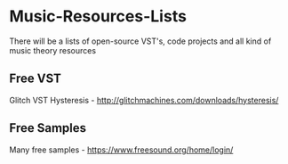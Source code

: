 # Music-Resources-Lists
There will be a lists of open-source VST's, code projects and all kind of music theory resources

## Free VST
Glitch VST Hysteresis - http://glitchmachines.com/downloads/hysteresis/

## Free Samples
Many free samples - https://www.freesound.org/home/login/
